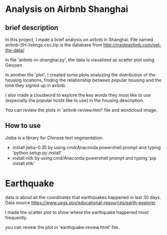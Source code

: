 
# Analysis on Airbnb Shanghai
## brief description
In this project, I made a brief analysis on airbnb in Shanghai. File named airbnb-SH-listings.csv.zip is the database from http://insideairbnb.com/get-the-data/

In file 'airbnb-in-shanghai.py', the data is visualized as scatter plot using Geojsen

In another file 'plot', I created some plots analyzing the distribution of the housing locations, finding the relationship between popular housing and
the time they signed up in airbnb.

I also made a cloudword to explore the key words they most like to use (especially the popular hosts like to use) in the housing description.

You can review the plots in 'airbnb-review.html' file and wordcloud image.
## How to use
Jieba is a library for Chinese text segmentation.
* install jieba-0.35 by using cmd/Anaconda powershell prompt and typing 'python setup.py install'
* install nltk by using cmd/Anaconda powershell prompt and typing 'pip install nltk'

# Earthquake 
data is about all the coordinates that earthquakes happened in last 30 days. Data source https://www.usgs.gov/educational-resources/earth-explorer

I made the scatter plot to show where the earthquake happened most frequently.

you can review the plot in 'earthquake-review.html' file. 
